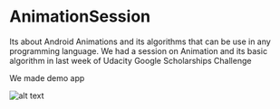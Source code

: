 # AnimationSession
Its about Android Animations and its algorithms that can be use in any programming language.
We had a session on Animation and its basic algorithm in last week of  Udacity Google Scholarships Challenge

We made demo app

![alt text](https://github.com/theshivamlko/AnimationSession/blob/master/ezgif-4-e690812d4d.gif)
